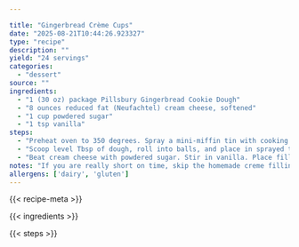 ```yaml
---

title: "Gingerbread Crème Cups"
date: "2025-08-21T10:44:26.923327"
type: "recipe"
description: ""
yield: "24 servings"
categories:
  - "dessert"
source: ""
ingredients:
  - "1 (30 oz) package Pillsbury Gingerbread Cookie Dough"
  - "8 ounces reduced fat (Neufachtel) cream cheese, softened"
  - "1 cup powdered sugar"
  - "1 tsp vanilla"
steps:
  - "Preheat oven to 350 degrees. Spray a mini-miffin tin with cooking spray (or line with paper liners)."
  - "Scoop level Tbsp of dough, roll into balls, and place in sprayed tin. Bake 10-12 minutes. Remove from oven and immediately use the handle of a wooden spoon to make an indentation in the center of each cookie cup. (Do not poke all the way through to bottom.) Remove from muffin tins and cool completely."
  - "Beat cream cheese with powdered sugar. Stir in vanilla. Place filling into a piping bag, cut off edge of bag. Pipe one tsp or so of filling into each area of cookie dough. (I used Wilton tip 2D to pipe these…it's available at any craft store.)"
notes: "If you are really short on time, skip the homemade creme filling and pipe in a prepackaged cream cheese frosting. (Yep, I've had to do this before.) If you have a little leftover cookie dough, bake it and then crumble to sprinkle on top!"
allergens: ['dairy', 'gluten']
---
```


{{< recipe-meta >}}

{{< ingredients >}}

{{< steps >}}
